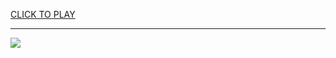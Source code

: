 
<a href="https://premium76.site?title=unblocked_one_piece_games&ref=13M">CLICK TO PLAY</a></h3>
<hr>

<a href="https://premium76.site?title=unblocked_one_piece_games&ref=13M"><img src="https://clearcache.store/games.png"></a>


